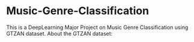 # Music-Genre-Classification
This is a DeepLearning Major Project on Music Genre Classification using GTZAN dataset.
About the GTZAN dataset:
